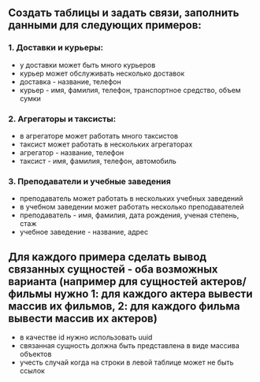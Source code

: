 ## Создать таблицы и задать связи, заполнить данными для следующих примеров:

### 1. Доставки и курьеры:
- у доставки может быть много курьеров
- курьер может обслуживать несколько доставок
- доставка - название, телефон
- курьер - имя, фамилия, телефон, транспортное средство, объем сумки

### 2. Агрегаторы и таксисты:
- в агрегаторе может работать много таксистов
- таксист может работать в нескольких агрегаторах
- агрегатор - название, телефон
- таксист - имя, фамилия, телефон, автомобиль

### 3. Преподаватели и учебные заведения
- преподаватель может работать в нескольких учебных заведений
- в учебном заведении может работать несколько преподавателей
- преподаватель - имя, фамилия, дата рождения, ученая степень, стаж
- учебное заведение - название, адрес

## Для каждого примера сделать вывод связанных сущностей - оба возможных варианта (например для сущностей актеров/фильмы нужно 1: для каждого актера вывести массив их фильмов, 2: для каждого фильма вывести массив их актеров)
- в качестве id нужно использовать uuid
- связанная сущность должна быть представлена в виде массива объектов
- учесть случай когда на строки в левой таблице может не быть ссылок
